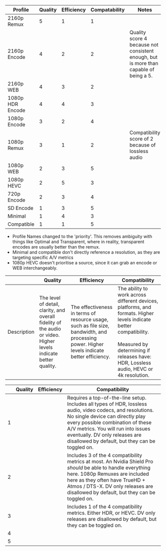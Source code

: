 
| Profile          | Quality | Efficiency | Compatability | Notes                                                                                 |
| ---------------- | ------- | ---------- | ------------- | ------------------------------------------------------------------------------------- |
| 2160p Remux      | 5       | 1          | 1             |                                                                                       |
| 2160p Encode     | 4       | 2          | 2             | Quality score 4 because not consistent enough, but is more than capable of being a 5. |
| 2160p WEB        | 4       | 3          | 2             |                                                                                       |
| 1080p HDR Encode | 4       | 4          | 3             |                                                                                       |
| 1080p Encode     | 3       | 2          | 4             |                                                                                       |
| 1080p Remux      | 3       | 1          | 2             | Compatibility score of 2 because of lossless audio                                    |
| 1080p WEB        | 2       | 3          | 5             |                                                                                       |
| 1080p HEVC       | 2       | 5          | 3             |                                                                                       |
| 720p Encode      | 2       | 3          | 4             |                                                                                       |
| SD Encode        | 1       | 3          | 5             |                                                                                       |
| Minimal          | 1       | 4          | 3             |                                                                                       |
| Compatible       | 1       | 1          | 5             |                                                                                       |
- Profile Names changed to the 'priority'. This removes ambiguity with things like Optimal and Transparent, where in reality, transparent encodes are usually better than the remux.
- Minimal and compatible don't directly reference a resolution, as they are targeting specific A/V metrics
- 1080p HEVC doesn't prioritise a source, since it can grab an encode or WEB interchangeably. 


|             | Quality                                                                                                          | Efficiency                                                                                                                                  | Compatibility                                                                                                                                                                                                   |
| ----------- | ---------------------------------------------------------------------------------------------------------------- | ------------------------------------------------------------------------------------------------------------------------------------------- | --------------------------------------------------------------------------------------------------------------------------------------------------------------------------------------------------------------- |
| Description | The level of detail, clarity, and overall fidelity of the audio or video. Higher levels indicate better quality. | The effectiveness in terms of resource usage, such as file size, bandwidth, and processing power. Higher levels indicate better efficiency. | The ability to work across different devices, platforms, and formats. Higher levels indicate better compatibility.<br><br>Measured by determining if releases have: HDR, Lossless audio, HEVC or 4k resolution. |

|     | Quality | Efficiency | Compatibility                                                                                                                                                                                                                                                                                                |
| --- | ------- | ---------- | ------------------------------------------------------------------------------------------------------------------------------------------------------------------------------------------------------------------------------------------------------------------------------------------------------------ |
| 1   |         |            | Requires a top-of-the-line setup. Includes all types of HDR, lossless audio, video codecs, and resolutions. No single device can directly play every possible combination of these A/V metrics. You will run into issues eventually. DV only releases are disallowed by default, but they can be toggled on. |
| 2   |         |            | Includes 3 of the 4 compatibility metrics at most. An Nvidia Shield Pro *should* be able to handle everything here. 1080p Remuxes are included here as they often have TrueHD + Atmos / DTS-X.  DV only releases are disallowed by default, but they can be toggled on.                                      |
| 3   |         |            | Includes 1 of the 4 compatibility metrics. Either HDR, or HEVC.  DV only releases are disallowed by default, but they can be toggled on.                                                                                                                                                                     |
| 4   |         |            |                                                                                                                                                                                                                                                                                                              |
| 5   |         |            |                                                                                                                                                                                                                                                                                                              |

